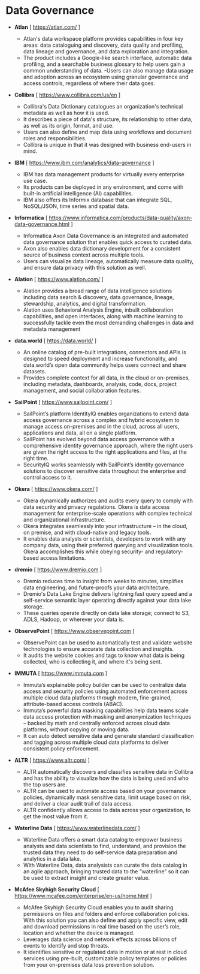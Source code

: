 # Data Governance

- **Atlan** [ <https://atlan.com/> ]
  - Atlan's data workspace platform provides capabilities in four key areas: data cataloguing and discovery, data quality and profiling, data lineage and governance, and data exploration and integration.
  - The product includes a Google-like search interface, automatic data profiling, and a searchable business glossary to help users gain a common understanding of data.
    -Users can also manage data usage and adoption across an ecosystem using granular governance and access controls, regardless of where their data goes.

- **Collibra** [ <https://www.collibra.com/us/en> ]
  - Collibra's Data Dictionary catalogues an organization's technical metadata as well as how it is used.
  - It describes a piece of data's structure, its relationship to other data, as well as its origin, format, and use.
  - Users can also define and map data using workflows and document roles and responsibilities.
  - Collibra is unique in that it was designed with business end-users in mind.

- **IBM** [ <https://www.ibm.com/analytics/data-governance> ]
  - IBM has data management products for virtually every enterprise use case.
  - Its products can be deployed in any environment, and come with built-in artificial intelligence (AI) capabilities.
  - IBM also offers its Informix database that can integrate SQL, NoSQL/JSON, time series and spatial data.

- **Informatica** [ <https://www.informatica.com/products/data-quality/axon-data-governance.html> ]
  - Informatica Axon Data Governance is an integrated and automated data governance solution that enables quick access to curated data.
  - Axon also enables data dictionary development for a consistent source of business context across multiple tools.
  - Users can visualize data lineage, automatically measure data quality, and ensure data privacy with this solution as well.

- **Alation** [ <https://www.alation.com/> ]
  - Alation provides a broad range of data intelligence solutions including data search & discovery, data governance, lineage, stewardship, analytics, and digital transformation.
  - Alation uses Behavioral Analysis Engine, inbuilt collaboration capabilities, and open interfaces, along with machine learning to successfully tackle even the most demanding challenges in data and metadata management

- **data.world** [ <https://data.world/> ]
  - An online catalog of pre-built integrations, connectors and APIs is designed to speed deployment and increase functionality, and data.world’s open data community helps users connect and share datasets.
  - Provides complete context for all data, in the cloud or on-premises, including metadata, dashboards, analysis, code, docs, project management, and social collaboration features.

- **SailPoint** [ <https://www.sailpoint.com/> ]
  - SailPoint’s platform IdentityIQ enables organizations to extend data access governance across a complex and hybrid ecosystem to manage access on-premises and in the cloud, across all users, applications and data, all on a single platform.
  - SailPoint has evolved beyond data access governance with a comprehensive identity governance approach, where the right users are given the right access to the right applications and files, at the right time.
  - SecurityIQ works seamlessly with SailPoint’s identity governance solutions to discover sensitive data throughout the enterprise and control access to it.

- **Okera** [ <https://www.okera.com/> ]
  - Okera dynamically authorizes and audits every query to comply with data security and privacy regulations. Okera is data access management for enterprise-scale operations with complex technical and organizational infrastructure.
  - Okera integrates seamlessly into your infrastructure – in the cloud, on premise, and with cloud-native and legacy tools.
  - It enables data analysts or scientists, developers to work with any company data, using their preferred querying and visualization tools. Okera accomplishes this while obeying security- and regulatory-based access limitations.

- **dremio** [ <https://www.dremio.com> ]
  - Dremio reduces time to insight from weeks to minutes, simplifies data engineering, and future-proofs your data architecture.
  - Dremio's Data Lake Engine delivers lightning fast query speed and a self-service semantic layer operating directly against your data lake storage.
  - These queries operate directly on data lake storage; connect to S3, ADLS, Hadoop, or wherever your data is.

- **ObservePoint** [ <https://www.observepoint.com> ]
  - ObservePoint can be used to automatically test and validate website technologies to ensure accurate data collection and insights.
  - It audits the website cookies and tags to know what data is being collected, who is collecting it, and where it's being sent.

- **IMMUTA** [ <https://www.immuta.com> ]
  - Immuta’s explainable policy builder can be used to centralize data access and security policies using automated enforcement across multiple cloud data platforms through modern, fine-grained, attribute-based access controls (ABAC).
  - Immuta’s powerful data masking capabilities help data teams scale data access protection with masking and anonymization techniques – backed by math and centrally enforced across cloud data platforms, without copying or moving data.
  - It can auto detect sensitive data and generate standard classification and tagging across multiple cloud data platforms to deliver consistent policy enforcement.

- **ALTR** [ <https://www.altr.com/> ]
  - ALTR automatically discovers and classifies sensitive data in Collibra and has the ability to visualize how the data is being used and who the top users are.
  - ALTR can be used to automate access based on your governance policies, dynamically mask sensitive data, limit usage based on risk, and deliver a clear audit trail of data access.
  - ALTR confidently allows access to data across your organization, to get the most value from it.

- **Waterline Data** [ <https://www.waterlinedata.com/> ]
  - Waterline Data offers a smart data catalog to empower business analysts and data scientists to find, understand, and provision the trusted data they need to do self-service data preparation and analytics in a data lake.
  - With Waterline Data, data analysists can curate the data catalog in an agile approach, bringing trusted data to the “waterline” so it can be used to extract insight and create greater value.

- **McAfee Skyhigh Security Cloud** [ <https://www.mcafee.com/enterprise/en-us/home.html> ]
  - McAfee Skyhigh Security Cloud enables you to audit sharing permissions on files and folders and enforce collaboration policies. With this solution you can also define and apply specific view, edit and download permissions in real time based on the user’s role, location and whether the device is managed.
  - Leverages data science and network effects across billions of events to identify and stop threats.
  - It identifies sensitive or regulated data in motion or at rest in cloud services using pre-built, customizable policy templates or policies from your on-premises data loss prevention solution.
